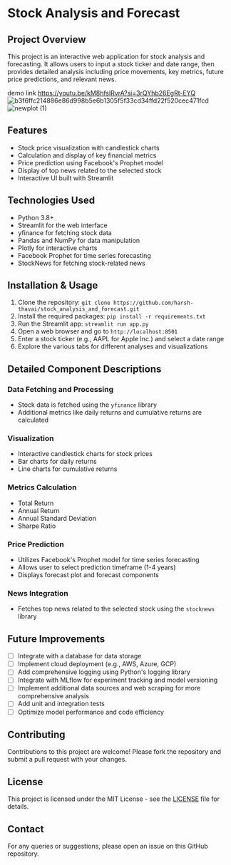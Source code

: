 # Stock Analysis and Forecast

## Project Overview
This project is an interactive web application for stock analysis and forecasting. It allows users to input a stock ticker and date range, then provides detailed analysis including price movements, key metrics, future price predictions, and relevant news.

demo link https://youtu.be/kM8hfslRvrA?si=3rQYhb26EgRt-EYQ
![b3f6ffc214886e86d998b5e6b1305f5f33cd34ffd22f520cec471fcd](https://github.com/harsh-thavai/stock_analysis_and_forecast/assets/114677475/cd44aa6c-b51e-4db6-9b8f-4342027260da)
![newplot (1)](https://github.com/harsh-thavai/stock_analysis_and_forecast/assets/114677475/d9285254-3435-4fe5-9c7d-d9d485d36ac5)

## Features
- Stock price visualization with candlestick charts
- Calculation and display of key financial metrics
- Price prediction using Facebook's Prophet model
- Display of top news related to the selected stock
- Interactive UI built with Streamlit

## Technologies Used
- Python 3.8+
- Streamlit for the web interface
- yfinance for fetching stock data
- Pandas and NumPy for data manipulation
- Plotly for interactive charts
- Facebook Prophet for time series forecasting
- StockNews for fetching stock-related news

## Installation & Usage

1. Clone the repository:
```git clone https://github.com/harsh-thavai/stock_analysis_and_forecast.git```
2. Install the required packages:
```pip install -r requirements.txt```
3. Run the Streamlit app:
```streamlit run app.py```
4. Open a web browser and go to
```http://localhost:8501```
5. Enter a stock ticker (e.g., AAPL for Apple Inc.) and select a date range
6. Explore the various tabs for different analyses and visualizations

## Detailed Component Descriptions

### Data Fetching and Processing
- Stock data is fetched using the `yfinance` library
- Additional metrics like daily returns and cumulative returns are calculated

### Visualization
- Interactive candlestick charts for stock prices
- Bar charts for daily returns
- Line charts for cumulative returns

### Metrics Calculation
- Total Return
- Annual Return
- Annual Standard Deviation
- Sharpe Ratio

### Price Prediction
- Utilizes Facebook's Prophet model for time series forecasting
- Allows user to select prediction timeframe (1-4 years)
- Displays forecast plot and forecast components

### News Integration
- Fetches top news related to the selected stock using the `stocknews` library

## Future Improvements

- [ ] Integrate with a database for data storage
- [ ] Implement cloud deployment (e.g., AWS, Azure, GCP)
- [ ] Add comprehensive logging using Python's logging library
- [ ] Integrate with MLflow for experiment tracking and model versioning
- [ ] Implement additional data sources and web scraping for more comprehensive analysis
- [ ] Add unit and integration tests
- [ ] Optimize model performance and code efficiency

## Contributing
Contributions to this project are welcome! Please fork the repository and submit a pull request with your changes.

## License
This project is licensed under the MIT License - see the [LICENSE](LICENSE) file for details.

## Contact
For any queries or suggestions, please open an issue on this GitHub repository.
   
